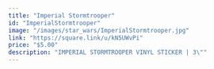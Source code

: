 ```yaml
---
title: "Imperial Stormtrooper"
id: "ImperialStormtrooper"
image: "/images/star_wars/ImperialStormtrooper.jpg"
link: "https://square.link/u/kN5UWvPi"
price: "$5.00"
description: "IMPERIAL STORMTROOPER VINYL STICKER | 3\""
---
```

